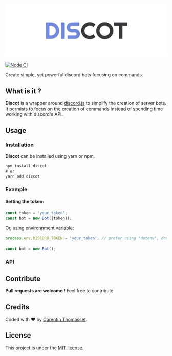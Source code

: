 ![discot-logo](./.github/discot-logo.png)

[![Node CI](https://github.com/CorentinTh/discot/workflows/Node%20CI/badge.svg)](https://github.com/CorentinTh/discot/actions)

Create simple, yet powerful discord bots focusing on commands.

## What is it ?
**Discot** is a wrapper around [discord.js](https://discord.js.org/) to simplify the creation of server bots. It permists to focus on the creation of commands instead of spending time working with discord's API.
<!--
## Create your bot
### 1. Discord token
First, you'll need a bot token. To do so, you'll need to create a discord application **[here](https://discordapp.com/developers/applications/)**. 
-->
## Usage
### Installation
**Discot** can be installed using yarn or npm.

```shell
npm install discot
# or
yarn add discot
```
### Example
#### Setting the token:
```javascript
const token = 'your_token';
const bot = new Bot({token});
```
Or, using environnment variable:
```javascript
process.env.DISCORD_TOKEN = 'your_token'; // prefer using 'dotenv', don't set your env inside the program

const bot = new Bot();
```

### API

## Contribute
**Pull requests are welcome !** Feel free to contribute.

## Credits
Coded with ❤️ by [Corentin Thomasset](//corentin-thomasset.fr).

## License
This project is under the [MIT license](./LICENSE).
